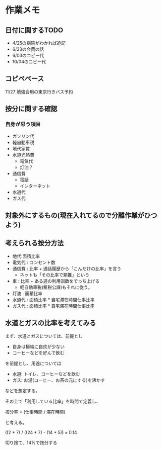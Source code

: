 # 作業メモ


## 日付に関するTODO

+ 4/25の病院がわかれば追記
+ 6/23の会費の話
+ 6/03のコピー代
+ 10/04のコピー代

## コピペベース

11/27 勉強会用の東京行きバス予約

## 按分に関する確認

### 自身が思う項目

+ ガソリン代
+ 軽自動車税
+ 地代家賃
+ 水道光熱費
    + 電気代
    + 灯油？
+ 通信費
	+ 電話
	+ インターネット
+ 水道代
+ ガス代

## 対象外にするもの(現在入れてるので分離作業がひつよう)


## 考えられる按分方法

+ 地代:面積比率
+ 電気代 : コンセント数
+ 通信費 : 比率
    	+ 通話履歴から「こんだけの比率」を言う
	+ ネットも「その比率で類推」という
+ 車 : 比率
    	+ ある週の利用回数をでっち上げる
	+ 軽自動車税(租税公課)もそれに従う。
+ 灯油 : 面積比率
+ 水道代 : 面積比率 * 自宅滞在時間仕事比率
+ ガス代 : 面積比率 * 自宅滞在時間仕事比率

## 水道とガスの比率を考えてみる

まず、水道とガスについては、前提とし

+ 自身は極端に自炊が少ない
+ コーヒーなどを好んで飲む

を前提とし、用途については

+ 水道: トイレ、コーヒーなどを飲む
+ ガス: お湯(コーヒー、お茶の元にする)を沸かす

などを想定する。

その上で「利用している比率」を時間で定義し、

按分率 = (仕事時間 / 滞在時間)

と考える。


((2 * 7) / ((24 * 7) - (14 * 5)) = 0.14


切り捨て、14%で按分する
